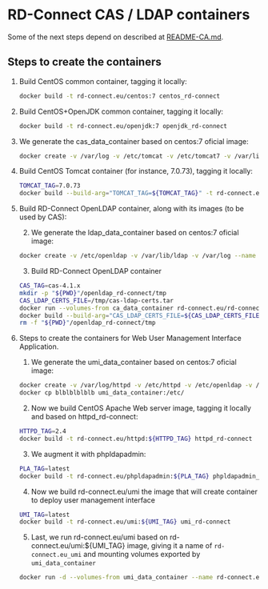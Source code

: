 RD-Connect CAS / LDAP containers
================================

Some of the next steps depend on described at [README-CA.md](README-CA.md).

Steps to create the containers
--------------------------------

1. Build CentOS common container, tagging it locally:

	```bash
	docker build -t rd-connect.eu/centos:7 centos_rd-connect
	```

2. Build CentOS+OpenJDK common container, tagging it locally:

	```bash
	docker build -t rd-connect.eu/openjdk:7 openjdk_rd-connect
	```
3. We generate the cas_data_container based on centos:7 oficial image:
	
	```bash
	docker create -v /var/log -v /etc/tomcat -v /etc/tomcat7 -v /var/lib/tomcat7 -v /var/log/tomcat7 --name cas_data_container centos:7 /bin/true
	```
4. Build CentOS Tomcat container (for instance, 7.0.73), tagging it locally:

	```bash
	TOMCAT_TAG=7.0.73
	docker build --build-arg="TOMCAT_TAG=${TOMCAT_TAG}" -t rd-connect.eu/tomcat:${TOMCAT_TAG} -t rd-connect.eu/tomcat:7 tomcat_rd-connect
	```

4. Build RD-Connect OpenLDAP container, along with its images (to be used by CAS):

	2. We generate the ldap_data_container based on centos:7 oficial image:
	
	```bash
	docker create -v /etc/openldap -v /var/lib/ldap -v /var/log --name ldap_data_container centos:7 /bin/true
	```
	
	3. Build RD-Connect OpenLDAP container
	
	```bash
	CAS_TAG=cas-4.1.x
	mkdir -p "${PWD}"/openldap_rd-connect/tmp
	CAS_LDAP_CERTS_FILE=/tmp/cas-ldap-certs.tar
	docker run --volumes-from ca_data_container rd-connect.eu/rd-connect_ca cas-ldap > "${PWD}"/openldap_rd-connect/"${CAS_LDAP_CERTS_FILE}"
	docker build --build-arg="CAS_LDAP_CERTS_FILE=${CAS_LDAP_CERTS_FILE}" --build-arg="CASBRANCH=${CAS_TAG}" -t rd-connect.eu/cas-ldap:${CAS_TAG} openldap_rd-connect
	rm -f "${PWD}"/openldap_rd-connect/tmp
	```

5. Steps to create the containers for Web User Management Interface Application.
	1. We generate the umi_data_container based on centos:7 oficial image:
	
	```bash
	docker create -v /var/log/httpd -v /etc/httpd -v /etc/openldap -v /etc/phpldapadmin --name umi_data_container centos:7 /bin/true
	docker cp blblblblblb umi_data_container:/etc/
	```
	
	2. Now we build CentOS Apache Web server image, tagging it locally and based on httpd_rd-connect:

	```bash
	HTTPD_TAG=2.4
	docker build -t rd-connect.eu/httpd:${HTTPD_TAG} httpd_rd-connect
	```
	
	3. We augment it with phpldapadmin:
	
	```bash
	PLA_TAG=latest
	docker build -t rd-connect.eu/phpldapadmin:${PLA_TAG} phpldapadmin_rd-connect
	```
	
	4. Now we build rd-connect.eu/umi the image that will create container to deploy user management interface
	
	```bash
	UMI_TAG=latest
	docker build -t rd-connect.eu/umi:${UMI_TAG} umi_rd-connect
	```
	
	5. Last, we run rd-connect.eu/umi based on rd-connect.eu/umi:${UMI_TAG} image, giving it a name of `rd-connect.eu_umi` and mounting volumes exported by `umi_data_container`
	
	```bash
	docker run -d --volumes-from umi_data_container --name rd-connect.eu_umi rd-connect.eu/umi:${UMI_TAG}
	```
